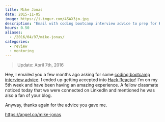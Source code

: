 ```yaml
---
title: Mike Jonas
date: 2015-11-05
image: https://i.imgur.com/4SAX3jo.jpg
description: "Email with coding bootcamp interview advice to prep for Hack Reactor"
hours: 0.50
aliases:
  - /2016/04/07/mike-jonas/
categories:
  - review
  - mentoring
---
```


> Update: April 7th, 2016

Hey, I emailed you a few months ago asking for some [coding bootcamp interview advice](https://fvcproductions.com/2016/03/31/all-the-bootcamp-things/). I ended up getting accepted into [Hack Reactor](https://hackreactor.com/)! I'm on my 5th week and have been having an amazing experience. A fellow classmate noticed today that we were connected on LinkedIn and mentioned he was also a fan of your blog.

Anyway, thanks again for the advice you gave me.

https://angel.co/mike-jonas
